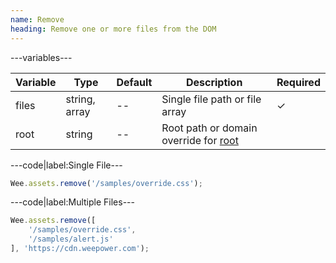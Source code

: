 ```yaml
---
name: Remove
heading: Remove one or more files from the DOM
---
```


---variables---

| Variable | Type | Default | Description | Required |
| -- | -- | -- | -- | -- |
| files | string, array | -- | Single file path or file array | ✓ |
| root | string | -- | Root path or domain override for [root](#root) ||

---code|label:Single File---

```javascript
Wee.assets.remove('/samples/override.css');
```

---code|label:Multiple Files---

```javascript
Wee.assets.remove([
	'/samples/override.css',
	'/samples/alert.js'
], 'https://cdn.weepower.com');
```
